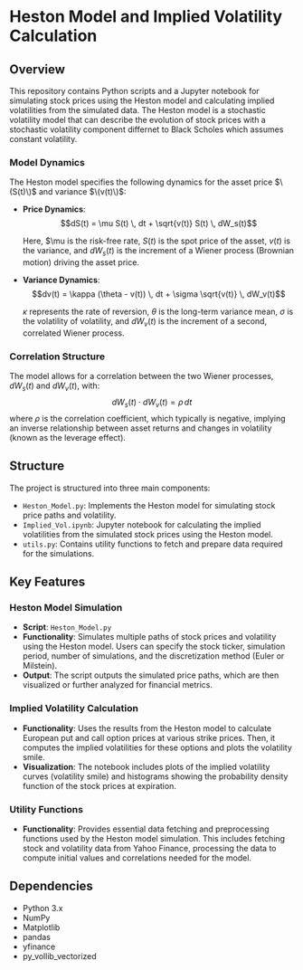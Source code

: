 # Heston Model and Implied Volatility Calculation

## Overview
This repository contains Python scripts and a Jupyter notebook for simulating stock prices using the Heston model and 
calculating implied volatilities from the simulated data. The Heston model is a stochastic volatility model that can describe the evolution of stock prices with a stochastic volatility component differnet to Black Scholes which assumes constant volatility. 

### Model Dynamics
The Heston model specifies the following dynamics for the asset price $\(S(t)\)$ and variance $\(v(t)\)$:

- **Price Dynamics**:
  $$dS(t) = \mu S(t) \, dt + \sqrt{v(t)} S(t) \, dW_s(t)$$
  
  Here, $\mu is the risk-free rate, $S(t)$ is the spot price of the asset, $v(t)$ is the variance, and $dW_s(t)$ is the increment of a Wiener process (Brownian motion) driving the asset price.

- **Variance Dynamics**:
  $$dv(t) = \kappa (\theta - v(t)) \, dt + \sigma \sqrt{v(t)} \, dW_v(t)$$

  $\kappa$ represents the rate of reversion, $\theta$ is the long-term variance mean, $\sigma$ is the volatility of volatility, and $dW_v(t)$ is the increment of a second, correlated Wiener process.

### Correlation Structure
The model allows for a correlation between the two Wiener processes, $dW_s(t)$ and $dW_v(t)$, with:
  $$dW_s(t) \cdot dW_v(t) = \rho \, dt$$
where $\rho$ is the correlation coefficient, which typically is negative, implying an inverse relationship between asset returns and changes in volatility (known as the leverage effect).

## Structure
The project is structured into three main components:
- `Heston_Model.py`: Implements the Heston model for simulating stock price paths and volatility.
- `Implied_Vol.ipynb`: Jupyter notebook for calculating the implied volatilities from the simulated stock prices using the Heston model.
- `utils.py`: Contains utility functions to fetch and prepare data required for the simulations.

## Key Features
### Heston Model Simulation
- **Script**: `Heston_Model.py`
- **Functionality**: Simulates multiple paths of stock prices and volatility using the Heston model. Users can specify the stock ticker, simulation period, number of simulations, and the discretization method (Euler or Milstein).
- **Output**: The script outputs the simulated price paths, which are then visualized or further analyzed for financial metrics.

### Implied Volatility Calculation
- **Functionality**: Uses the results from the Heston model to calculate European put and call option prices at various strike prices. Then, it computes the implied volatilities for these options and plots the volatility smile.
- **Visualization**: The notebook includes plots of the implied volatility curves (volatility smile) and histograms showing the probability density function of the stock prices at expiration.

### Utility Functions
- **Functionality**: Provides essential data fetching and preprocessing functions used by the Heston model simulation. This includes fetching stock and volatility data from Yahoo Finance, processing the data to compute initial values and correlations needed for the model.
  
## Dependencies
- Python 3.x
- NumPy
- Matplotlib
- pandas
- yfinance
- py_vollib_vectorized
